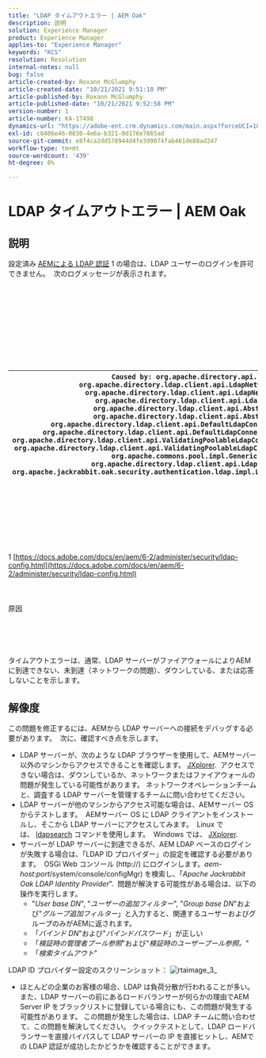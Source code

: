 ```yaml
---
title: "LDAP タイムアウトエラー | AEM Oak"
description: 説明
solution: Experience Manager
product: Experience Manager
applies-to: "Experience Manager"
keywords: "KCS"
resolution: Resolution
internal-notes: null
bug: false
article-created-by: Roxann McGlumphy
article-created-date: "10/21/2021 9:51:18 PM"
article-published-by: Roxann McGlumphy
article-published-date: "10/21/2021 9:52:58 PM"
version-number: 1
article-number: KA-17498
dynamics-url: "https://adobe-ent.crm.dynamics.com/main.aspx?forceUCI=1&pagetype=entityrecord&etn=knowledgearticle&id=72595e04-b932-ec11-b6e5-000d3a5ba97a"
exl-id: c0406e46-0830-4e6a-b321-0d176e7665ad
source-git-commit: e8f4ca2dd578944d4fe399074fab461de88ad247
workflow-type: tm+mt
source-wordcount: '439'
ht-degree: 0%

---
```


# LDAP タイムアウトエラー | AEM Oak

## 説明


設定済み [AEMによる LDAP 認証](https://docs.adobe.com/docs/en/aem/6-2/administer/security/ldap-config.html) 1 の場合は、LDAP ユーザーのログインを許可できません。  次のログメッセージが表示されます。
<br><br><br><br><br> <br><br> <br><br><br><br>

| `Caused by: org.apache.directory.api.ldap.model.exception.LdapException: TimeOut occurred``at org.apache.directory.ldap.client.api.LdapNetworkConnection.writeRequest(LdapNetworkConnection.java:4106)``at org.apache.directory.ldap.client.api.LdapNetworkConnection.bindAsync(LdapNetworkConnection.java:1290)``at org.apache.directory.ldap.client.api.LdapNetworkConnection.bind(LdapNetworkConnection.java:1188)``at org.apache.directory.ldap.client.api.AbstractLdapConnection.bind(AbstractLdapConnection.java:127)``at org.apache.directory.ldap.client.api.AbstractLdapConnection.bind(AbstractLdapConnection.java:112)``at org.apache.directory.ldap.client.api.DefaultLdapConnectionFactory.bindConnection(DefaultLdapConnectionFactory.java:64)``at org.apache.directory.ldap.client.api.DefaultLdapConnectionFactory.newLdapConnection(DefaultLdapConnectionFactory.java:107)``at org.apache.directory.ldap.client.api.ValidatingPoolableLdapConnectionFactory.makeObject(ValidatingPoolableLdapConnectionFactory.java:133)``at org.apache.directory.ldap.client.api.ValidatingPoolableLdapConnectionFactory.makeObject(ValidatingPoolableLdapConnectionFactory.java:59)``at org.apache.commons.pool.impl.GenericObjectPool.borrowObject(GenericObjectPool.java:1188)``at org.apache.directory.ldap.client.api.LdapConnectionPool.getConnection(LdapConnectionPool.java:123)``at org.apache.jackrabbit.oak.security.authentication.ldap.impl.LdapIdentityProvider.connect(LdapIdentityProvider.java:771)``... 57 common frames omitted` |
| --- |

<br><br><br><br><br> <br><br>
1 [https://docs.adobe.com/docs/en/aem/6-2/administer/security/ldap-config.html](https://docs.adobe.com/docs/en/aem/6-2/administer/security/ldap-config.html)
<br><br><br><br>原因<br><br><br><br><br><br>
タイムアウトエラーは、通常、LDAP サーバーがファイアウォールによりAEMに到達できない、未到達（ネットワークの問題）、ダウンしている、または応答しないことを示します。


## 解像度


この問題を修正するには、AEMから LDAP サーバーへの接続をデバッグする必要があります。  次に、確認すべき点を示します。

- LDAP サーバーが、次のような LDAP ブラウザーを使用して、AEMサーバー以外のマシンからアクセスできることを確認します。 [JXplorer](http://jxplorer.org/).  アクセスできない場合は、ダウンしているか、ネットワークまたはファイアウォールの問題が発生している可能性があります。 ネットワークオペレーションチームと、調査する LDAP サーバーを管理するチームに問い合わせてください。
- LDAP サーバーが他のマシンからアクセス可能な場合は、AEMサーバー OS からテストします。  AEMサーバー OS に LDAP クライアントをインストールし、そこから LDAP サーバーにアクセスしてみます。  Linux では、 [ldapsearch](https://access.redhat.com/documentation/en-US/Red_Hat_Directory_Server/8.2/html/Administration_Guide/Examples-of-common-ldapsearches.html) コマンドを使用します。  Windows では、 [JXplorer](http://jxplorer.org/).
- サーバーが LDAP サーバーに到達できるが、AEM LDAP ベースのログインが失敗する場合は、「LDAP ID プロバイダー」の設定を確認する必要があります。  OSGi Web コンソール (http://) にログインします。*aem-host:port*/system/console/configMgr) を検索し、「*Apache Jackrabbit Oak LDAP Identity Provider*&quot;.  問題が解決する可能性がある場合は、以下の操作を実行します。
   - &quot;*User base DN*&quot;, &quot;*ユーザーの追加フィルター*&quot;, &quot;*Group base DN*&quot;および&quot;*グループ追加フィルター*」と入力すると、関連するユーザーおよびグループのみがAEMに返されます。
   - 「*バインド DN*&quot;および&quot;*バインドパスワード*」が正しい
   - 「*検証時の管理者プール参照*&quot;および&quot;*検証時のユーザープール参照。*&quot;
   - 「*検索タイムアウト*&quot;


LDAP ID プロバイダー設定のスクリーンショット：
![rtaimage_3_](https://helpx.adobe.com/content/dam/help/en/experience-manager/kb/LDAP-error/jcr%3acontent/main-pars/image/rtaimage_3_.png "rtaimage_3_")
- ほとんどの企業のお客様の場合、LDAP は負荷分散が行われることが多い。 また、LDAP サーバーの前にあるロードバランサーが何らかの理由でAEM Server IP をブラックリストに登録している場合にも、この問題が発生する可能性があります。 この問題が発生した場合は、LDAP チームに問い合わせて、この問題を解決してください。 クイックテストとして、LDAP ロードバランサーを直接バイパスして LDAP サーバーの IP を直接ヒットし、AEMでの LDAP 認証が成功したかどうかを確認することができます。
